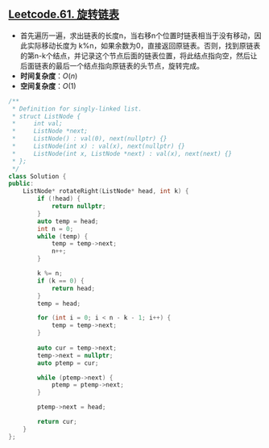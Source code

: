 ## [Leetcode.61. 旋转链表](https://leetcode-cn.com/problems/rotate-list/)

- 首先遍历一遍，求出链表的长度n，当右移n个位置时链表相当于没有移动，因此实际移动长度为 k%n，如果余数为0，直接返回原链表。否则，找到原链表的第n-k个结点，并记录这个节点后面的链表位置，将此结点指向空，然后让后面链表的最后一个结点指向原链表的头节点，旋转完成。
- **时间复杂度**：$O(n)$
- **空间复杂度**：$O(1)$

```C++
/**
 * Definition for singly-linked list.
 * struct ListNode {
 *     int val;
 *     ListNode *next;
 *     ListNode() : val(0), next(nullptr) {}
 *     ListNode(int x) : val(x), next(nullptr) {}
 *     ListNode(int x, ListNode *next) : val(x), next(next) {}
 * };
 */
class Solution {
public:
    ListNode* rotateRight(ListNode* head, int k) {
        if (!head) {
            return nullptr;
        }
        auto temp = head;
        int n = 0;
        while (temp) {
            temp = temp->next;
            n++;
        }

        k %= n;
        if (k == 0) {
            return head;
        }
        temp = head;

        for (int i = 0; i < n - k - 1; i++) {
            temp = temp->next;
        }
        
        auto cur = temp->next;
        temp->next = nullptr;
        auto ptemp = cur;

        while (ptemp->next) {
            ptemp = ptemp->next;
        }

        ptemp->next = head;

        return cur;
    }
};
```